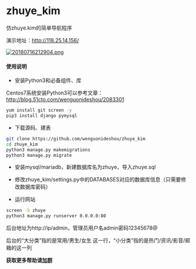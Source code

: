 # zhuye_kim
仿zhuye.kim的简单导航程序

演示地址：http://118.25.14.156/

[![20180716212904.png](https://i.loli.net/2018/07/16/5b4c9efbf04ca.png)](https://i.loli.net/2018/07/16/5b4c9efbf04ca.png)

#### 使用说明 ####


- 安装Python3和必备组件、库

Centos7系统安装Python3可以参考文章：http://blog.51cto.com/wenguonideshou/2083301

```bash
yum install git screen -y
pip3 install django pymysql
```

- 下载源码、建表

```bash
git clone https://github.com/wenguonideshou/zhuye_kim
cd zhuye_kim
python3 manage.py makemigrations
python3 manage.py migrate
```

- 安装mysql/mariadb，新建数据库名为zhuye，导入zhuye.sql

- 修改zhuye_kim/settings.py中的DATABASES对应的数据库信息（只需要修改数据库密码）

- 运行网站
```bash
screen -S zhuye
python3 manage.py runserver 0.0.0.0:80
```

后台地址为http://ip/admin，管理员用户名admin密码12345678@

后台的“大分类”指的是常用/男生/女生 这一行，“小分类”指的是热门/资讯/影音/邮箱的这一列

**获取更多帮助请[加群](http://shang.qq.com/wpa/qunwpa?idkey=d119da6023cc49729a61139ca4b8bb0ee770d8d9a89383939c4a45159f82bc6d)**
